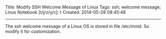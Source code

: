 Title: Modify SSH Welcome Message of Linux
Tags: ssh; welcome message; Linux
Notebook [t/j/o/y/c]: t
Created: 2014-05-28 08:45:48

------

The ssh welcome message of a Linux OS is stored in file /etc/motd. So modify it for customization.
